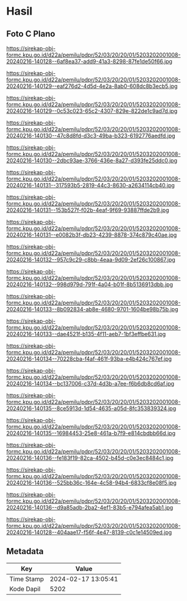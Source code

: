 # Hasil

## Foto C Plano

https://sirekap-obj-formc.kpu.go.id/d22a/pemilu/pdpr/52/03/20/20/01/5203202001008-20240216-140128--6af8ea37-add9-41a3-8298-87fe1de50f66.jpg

https://sirekap-obj-formc.kpu.go.id/d22a/pemilu/pdpr/52/03/20/20/01/5203202001008-20240216-140129--eaf276d2-4d5d-4e2a-8ab0-608dc8b3ecb5.jpg

https://sirekap-obj-formc.kpu.go.id/d22a/pemilu/pdpr/52/03/20/20/01/5203202001008-20240216-140129--0c53c023-65c2-4307-829e-822de1c9ad7d.jpg

https://sirekap-obj-formc.kpu.go.id/d22a/pemilu/pdpr/52/03/20/20/01/5203202001008-20240216-140130--47c8d8fd-d3c3-49ba-b323-6192776aedfd.jpg

https://sirekap-obj-formc.kpu.go.id/d22a/pemilu/pdpr/52/03/20/20/01/5203202001008-20240216-140130--2dbc93ae-3766-436e-8a27-d393fe25ddc0.jpg

https://sirekap-obj-formc.kpu.go.id/d22a/pemilu/pdpr/52/03/20/20/01/5203202001008-20240216-140131--317593b5-2819-44c3-8630-a2634114cb40.jpg

https://sirekap-obj-formc.kpu.go.id/d22a/pemilu/pdpr/52/03/20/20/01/5203202001008-20240216-140131--153b527f-f02b-4eaf-9f69-93887ffde2b9.jpg

https://sirekap-obj-formc.kpu.go.id/d22a/pemilu/pdpr/52/03/20/20/01/5203202001008-20240216-140131--e0082b3f-db23-4239-8878-374c879c40ae.jpg

https://sirekap-obj-formc.kpu.go.id/d22a/pemilu/pdpr/52/03/20/20/01/5203202001008-20240216-140132--957c9c29-c8bb-4eaa-9d09-2ef26c100867.jpg

https://sirekap-obj-formc.kpu.go.id/d22a/pemilu/pdpr/52/03/20/20/01/5203202001008-20240216-140132--998d979d-791f-4a04-b01f-8b5136913dbb.jpg

https://sirekap-obj-formc.kpu.go.id/d22a/pemilu/pdpr/52/03/20/20/01/5203202001008-20240216-140133--8b092834-ab8e-4680-9701-1604be98b75b.jpg

https://sirekap-obj-formc.kpu.go.id/d22a/pemilu/pdpr/52/03/20/20/01/5203202001008-20240216-140133--dae4521f-b135-4f11-aeb7-1bf3effbe631.jpg

https://sirekap-obj-formc.kpu.go.id/d22a/pemilu/pdpr/52/03/20/20/01/5203202001008-20240216-140134--70228cba-f4af-461f-93ba-e4b424c767ef.jpg

https://sirekap-obj-formc.kpu.go.id/d22a/pemilu/pdpr/52/03/20/20/01/5203202001008-20240216-140134--bc137006-c37d-4d3b-a7ee-f6b6db8cd6af.jpg

https://sirekap-obj-formc.kpu.go.id/d22a/pemilu/pdpr/52/03/20/20/01/5203202001008-20240216-140135--8ce5913d-1d54-4635-a05d-8fc353839324.jpg

https://sirekap-obj-formc.kpu.go.id/d22a/pemilu/pdpr/52/03/20/20/01/5203202001008-20240216-140135--16984453-25e8-461a-b7f9-e814cbdbb66d.jpg

https://sirekap-obj-formc.kpu.go.id/d22a/pemilu/pdpr/52/03/20/20/01/5203202001008-20240216-140136--fe183f19-82ca-4502-b45d-c0e3ec8484c1.jpg

https://sirekap-obj-formc.kpu.go.id/d22a/pemilu/pdpr/52/03/20/20/01/5203202001008-20240216-140136--525bb36c-164e-4c58-94b4-6833cf8e08f5.jpg

https://sirekap-obj-formc.kpu.go.id/d22a/pemilu/pdpr/52/03/20/20/01/5203202001008-20240216-140136--d9a85adb-2ba2-4ef1-83b5-e794afea5ab1.jpg

https://sirekap-obj-formc.kpu.go.id/d22a/pemilu/pdpr/52/03/20/20/01/5203202001008-20240216-140128--404aae17-f56f-4e47-8139-c0c1e14509ed.jpg


## Metadata

| Key        | Value               |
| ---------- | ------------------- |
| Time Stamp | 2024-02-17 13:05:41 |
| Kode Dapil | 5202                |



